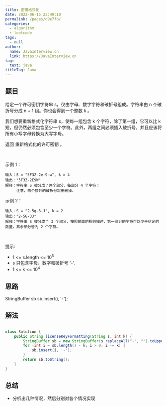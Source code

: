 ```yaml
---
title: 密钥格式化
date: 2022-06-15 23:49:10
permalink: /pages/d9e7fb/
categories: 
  - algorithm
  - leetcode
tags: 
  - null
author: 
  name: JavaInterview.cn
  link: https://JavaInterview.cn
tag: 
  text: java
titleTag: Java
---
```



## 题目
给定一个许可密钥字符串 s，仅由字母、数字字符和破折号组成。字符串由 n 个破折号分成 n + 1 组。你也会得到一个整数 k 。

我们想要重新格式化字符串 s，使每一组包含 k 个字符，除了第一组，它可以比 k 短，但仍然必须包含至少一个字符。此外，两组之间必须插入破折号，并且应该将所有小写字母转换为大写字母。

返回 重新格式化的许可密钥 。

 

示例 1：

    输入：S = "5F3Z-2e-9-w", k = 4
    输出："5F3Z-2E9W"
    解释：字符串 S 被分成了两个部分，每部分 4 个字符；
         注意，两个额外的破折号需要删掉。
示例 2：

    输入：S = "2-5g-3-J", k = 2
    输出："2-5G-3J"
    解释：字符串 S 被分成了 3 个部分，按照前面的规则描述，第一部分的字符可以少于给定的数量，其余部分皆为 2 个字符。
 

提示:

- 1 <= s.length <= 10<sup>5</sup>
- s 只包含字母、数字和破折号 '-'.
- 1 <= k <= 10<sup>4</sup>



## 思路

StringBuffer sb
sb.insert(i, '-');

## 解法
```java

class Solution {
    public String licenseKeyFormatting(String s, int k) {
        StringBuffer sb = new StringBuffer(s.replaceAll("-", "").toUpperCase());
        for (int i = sb.length() - k; i > 0; i -= k) {
            sb.insert(i, '-');
        }
        return sb.toString();
    }
}

```

## 总结

- 分析出几种情况，然后分别对各个情况实现 
